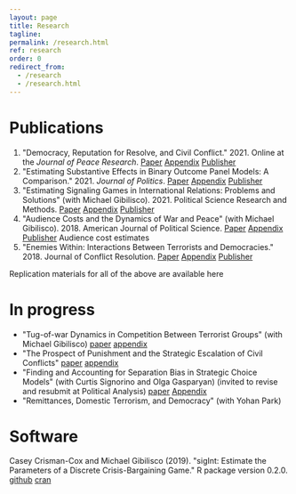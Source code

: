 ```yaml
---
layout: page
title: Research
tagline: 
permalink: /research.html
ref: research
order: 0
redirect_from: 
  - /research
  - /research.html
---
```


# Publications

1. "Democracy, Reputation for Resolve, and Civil Conflict." 2021. Online at the *Journal of Peace Research*. [Paper](research/CrismanCox_JPR2022.pdf) [Appendix](research/appendixDuration.pdf) [Publisher](https://journals.sagepub.com/doi/full/10.1177/00223433211024697)
2. "Estimating Substantive Effects in Binary Outcome Panel Models: A Comparison." 2021. *Journal of Politics*.  [Paper](research/CrismanCox_JOP2021.pdf) [Appendix](research/SupplementCRE.pdf) [Publisher](https://www.journals.uchicago.edu/doi/10.1086/709839)
3. "Estimating Signaling Games in International Relations: Problems and Solutions" (with Michael Gibilisco). 2021. Political Science Research and Methods.  [Paper](research/CrismanCox_PSRM2021.pdf) [Appendix](research/SupplementSignalingGames2019.pdf) [Publisher](https://doi.org/10.1017/psrm.2019.58)
4. "Audience Costs and the Dynamics of War and Peace" (with Michael Gibilisco). 2018. American Journal of Political Science. [Paper](research/CrismanCox_AJPS2018.pdf) [Appendix](research/SupplementAudienceCosts2018.pdf) [Publisher](https://onlinelibrary.wiley.com/doi/10.1111/ajps.12347) Audience cost estimates
5. "Enemies Within: Interactions Between Terrorists and Democracies." 2018. Journal of Conflict Resolution.   [Paper](research/CrismanCox_JCR2018.pdf) [Appendix](SupplementTerrorParties.pdf) [Publisher](https://doi.org/10.1177/0022002717698819)


Replication materials for all of the above are available here


# In progress

- "Tug-of-war Dynamics in Competition Between Terrorist Groups" (with Michael Gibilisco) [paper](research/outbidding.pdf) [appendix](research/outbiddingSI.pdf)
- "The Prospect of Punishment and the Strategic Escalation of Civil Conflicts"  [paper](punishment.pdf) [appendix](SIpunishment.pdf)
- "Finding and Accounting for Separation Bias in Strategic Choice Models" (with Curtis Signorino and Olga Gasparyan)  (invited to revise and resubmit at Political Analysis) [paper](research/SeparationProject.pdf) [Appendix](research/SeparationAppendix.pdf)
- "Remittances, Domestic Terrorism, and Democracy" (with Yohan Park) 

# Software
Casey Crisman-Cox and Michael Gibilisco (2019). "sigInt: Estimate the Parameters of a Discrete Crisis-Bargaining Game." R package version 0.2.0. [github](https://github.com/ccrismancox/sigInt) [cran](https://cran.r-project.org/web/packages/sigInt/index.html)
